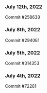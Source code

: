 ### July 12th, 2022

Commit #258638

### July 8th, 2022

Commit #294081

### July 5th, 2022

Commit #314353


### July 4th, 2022

Commit #72281

